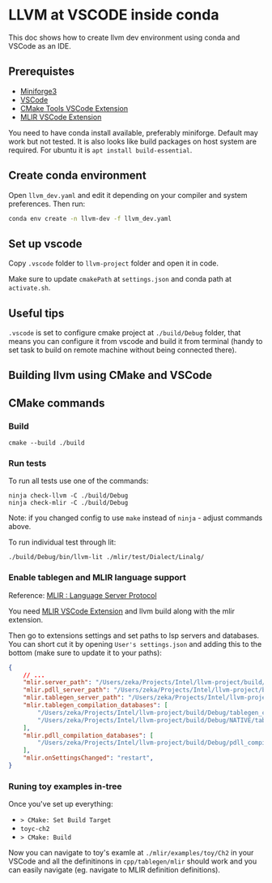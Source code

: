 # LLVM at VSCODE inside conda

This doc shows how to create llvm dev environment using conda and VSCode as an
IDE.

## Prerequistes

- [Miniforge3](https://conda-forge.org/miniforge/)
- [VSCode](https://code.visualstudio.com)
- [CMake Tools VSCode Extension](https://marketplace.visualstudio.com/items?itemName=ms-vscode.cmake-tools)
- [MLIR VSCode Extension](https://marketplace.visualstudio.com/items?itemName=llvm-vs-code-extensions.vscode-mlir)

You need to have conda install available, preferably miniforge. Default may work
but not tested. It is also looks like build packages on host system are
required. For ubuntu it is `apt install build-essential`.

## Create conda environment

Open `llvm_dev.yaml` and edit it depending on your compiler and system
preferences. Then run:

```bash
conda env create -n llvm-dev -f llvm_dev.yaml 
```

## Set up vscode

Copy `.vscode` folder to `llvm-project` folder and open it in code.

Make sure to update `cmakePath` at `settings.json` and conda path at
`activate.sh`.

## Useful tips

`.vscode` is set to configure cmake project at `./build/Debug` folder, that
means you can configure it from vscode and build it from terminal (handy to set
task to build on remote machine without being connected there).

## Building llvm using CMake and VSCode



## CMake commands

### Build
```shell
cmake --build ./build
```

### Run tests

To run all tests use one of the commands:
```shell
ninja check-llvm -C ./build/Debug
ninja check-mlir -C ./build/Debug
```

Note: if you changed config to use `make` instead of `ninja` - adjust commands
above.

To run individual test through lit:
```shell
./build/Debug/bin/llvm-lit ./mlir/test/Dialect/Linalg/
```

### Enable tablegen and MLIR language support

Reference: [MLIR : Language Server Protocol](https://mlir.llvm.org/docs/Tools/MLIRLSP/#visual-studio-code)

You need [MLIR VSCode Extension](https://marketplace.visualstudio.com/items?itemName=llvm-vs-code-extensions.vscode-mlir)
and llvm build along with the mlir extension.

Then go to extensions settings and set paths to lsp servers and databases. You
can short cut it by opening `User's settings.json` and adding this to the
bottom (make sure to update it to your paths):

```json
{
    // ...
    "mlir.server_path": "/Users/zeka/Projects/Intel/llvm-project/build/Debug/bin/mlir-lsp-server",
    "mlir.pdll_server_path": "/Users/zeka/Projects/Intel/llvm-project/build/Debug/bin/mlir-pdll-lsp-server",
    "mlir.tablegen_server_path": "/Users/zeka/Projects/Intel/llvm-project/build/Debug/bin/tblgen-lsp-server",
    "mlir.tablegen_compilation_databases": [
        "/Users/zeka/Projects/Intel/llvm-project/build/Debug/tablegen_compile_commands.yml",
        "/Users/zeka/Projects/Intel/llvm-project/build/Debug/NATIVE/tablegen_compile_commands.yml"
    ],
    "mlir.pdll_compilation_databases": [
        "/Users/zeka/Projects/Intel/llvm-project/build/Debug/pdll_compile_commands.yml",
    ],
    "mlir.onSettingsChanged": "restart",
}
```

### Runing toy examples in-tree

Once you've set up everything:

- `> CMake: Set Build Target`
- `toyc-ch2`
- `> CMake: Build`

Now you can navigate to toy's examle at `./mlir/examples/toy/Ch2` in your VSCode
and all the definitinons in `cpp/tablegen/mlir` should work and you can easily
navigate (eg. navigate to MLIR definition definitions).
